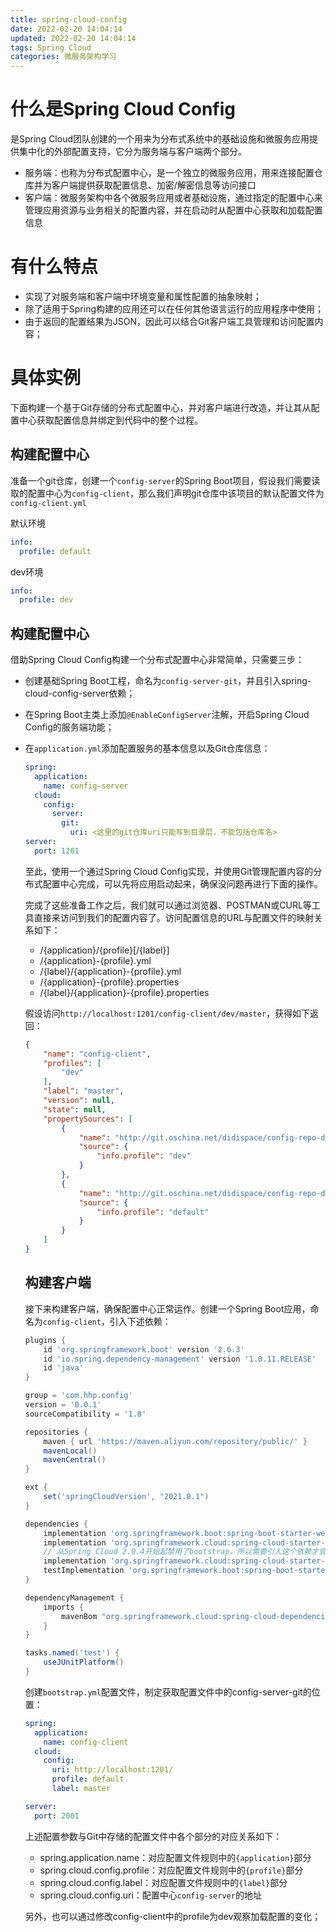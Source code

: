 ```yaml
---
title: spring-cloud-config
date: 2022-02-20 14:04:14
updated: 2022-02-20 14:04:14
tags: Spring Cloud
categories: 微服务架构学习
---
```


# 什么是Spring Cloud Config

是Spring Cloud团队创建的一个用来为分布式系统中的基础设施和微服务应用提供集中化的外部配置支持，它分为服务端与客户端两个部分。

+ 服务端：也称为分布式配置中心，是一个独立的微服务应用，用来连接配置仓库并为客户端提供获取配置信息、加密/解密信息等访问接口
+ 客户端：微服务架构中各个微服务应用或者基础设施，通过指定的配置中心来管理应用资源与业务相关的配置内容，并在启动时从配置中心获取和加载配置信息

# 有什么特点

+ 实现了对服务端和客户端中环境变量和属性配置的抽象映射；
+ 除了适用于Spring构建的应用还可以在任何其他语言运行的应用程序中使用；
+ 由于返回的配置结果为JSON，因此可以结合Git客户端工具管理和访问配置内容；

# 具体实例

下面构建一个基于Git存储的分布式配置中心，并对客户端进行改造，并让其从配置中心获取配置信息并绑定到代码中的整个过程。

## 构建配置中心

准备一个git仓库，创建一个`config-server`的Spring Boot项目，假设我们需要读取的配置中心为`config-client`，那么我们声明git仓库中该项目的默认配置文件为`config-client.yml`

默认环境

```yaml
info:
  profile: default
```

dev环境

```yaml
info:
  profile: dev
```

## 构建配置中心

借助Spring Cloud Config构建一个分布式配置中心非常简单，只需要三步：

+ 创建基础Spring Boot工程，命名为`config-server-git`，并且引入spring-cloud-config-server依赖；

+ 在Spring Boot主类上添加`@EnableConfigServer`注解，开启Spring Cloud Config的服务端功能；

+ 在`application.yml`添加配置服务的基本信息以及Git仓库信息：

  ```yaml
  spring:
    application:
      name: config-server
    cloud:
      config:
        server:
          git:
            uri: <这里的git仓库uri只能写到目录层，不能包括仓库名>
  server:
    port: 1201
  ```

  至此，使用一个通过Spring Cloud Config实现，并使用Git管理配置内容的分布式配置中心完成，可以先将应用启动起来，确保没问题再进行下面的操作。

  完成了这些准备工作之后，我们就可以通过浏览器、POSTMAN或CURL等工具直接来访问到我们的配置内容了。访问配置信息的URL与配置文件的映射关系如下：

  + /{application}/{profile}[/{label}]
  + /{application}-{profile}.yml
  + /{label}/{application}-{profile}.yml
  + /{application}-{profile}.properties
  + /{label}/{application}-{profile}.properties

  假设访问`http://localhost:1201/config-client/dev/master`，获得如下返回：

  ```json
  {
      "name": "config-client",
      "profiles": [
          "dev"
      ],
      "label": "master",
      "version": null,
      "state": null,
      "propertySources": [
          {
              "name": "http://git.oschina.net/didispace/config-repo-demo/config-client-dev.yml",
              "source": {
                  "info.profile": "dev"
              }
          },
          {
              "name": "http://git.oschina.net/didispace/config-repo-demo/config-client.yml",
              "source": {
                  "info.profile": "default"
              }
          }
      ]
  }
  ```

  ## 构建客户端

  接下来构建客户端，确保配置中心正常运作。创建一个Spring Boot应用，命名为`config-client`，引入下述依赖：

  ```groovy
  plugins {
      id 'org.springframework.boot' version '2.6.3'
      id 'io.spring.dependency-management' version '1.0.11.RELEASE'
      id 'java'
  }
  
  group = 'com.hhp.config'
  version = '0.0.1'
  sourceCompatibility = '1.8'
  
  repositories {
      maven { url 'https://maven.aliyun.com/repository/public/' }
      mavenLocal()
      mavenCentral()
  }
  
  ext {
      set('springCloudVersion', "2021.0.1")
  }
  
  dependencies {
      implementation 'org.springframework.boot:spring-boot-starter-web'
      implementation 'org.springframework.cloud:spring-cloud-starter-config'
      // 从Spring Cloud 2.0.4开始起禁用了bootstrap，所以需要引入这个依赖才会生效
      implementation 'org.springframework.cloud:spring-cloud-starter-bootstrap'
      testImplementation 'org.springframework.boot:spring-boot-starter-test'
  }
  
  dependencyManagement {
      imports {
          mavenBom "org.springframework.cloud:spring-cloud-dependencies:${springCloudVersion}"
      }
  }
  
  tasks.named('test') {
      useJUnitPlatform()
  }
  
  ```

  创建`bootstrap.yml`配置文件，制定获取配置文件中的config-server-git的位置：

  ```yaml
  spring:
    application:
      name: config-client
    cloud:
      config:
        uri: http://localhost:1201/
        profile: default
        label: master
  
  server:
    port: 2001
  ```

  上述配置参数与Git中存储的配置文件中各个部分的对应关系如下：

  + spring.application.name：对应配置文件规则中的`{application}`部分
  + spring.cloud.config.profile：对应配置文件规则中的`{profile}`部分
  + spring.cloud.config.label：对应配置文件规则中的`{label}`部分
  + spring.cloud.config.uri：配置中心`config-server`的地址

  另外，也可以通过修改config-client中的profile为dev观察加载配置的变化；
